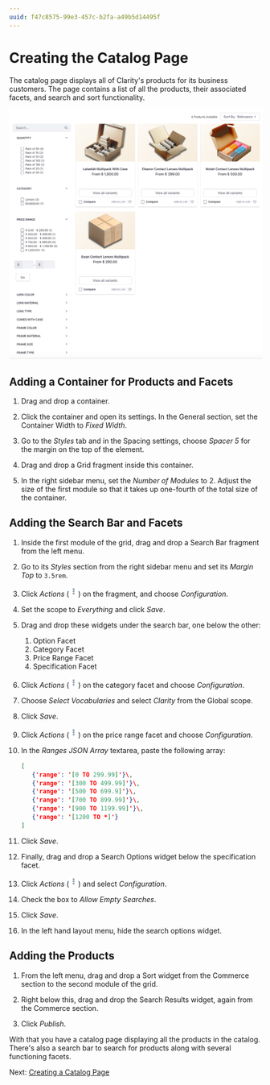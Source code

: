 ```yaml
---
uuid: f47c8575-99e3-457c-b2fa-a49b5d14495f
---
```

# Creating the Catalog Page

The catalog page displays all of Clarity's products for its business customers. The page contains a list of all the products, their associated facets, and search and sort functionality.

![The catalog page contains a list of all the products in the catalog.](./creating-the-catalog-page/images/01.png)

## Adding a Container for Products and Facets

1. Drag and drop a container.

1. Click the container and open its settings. In the General section, set the Container Width to *Fixed Width*.

1. Go to the *Styles* tab and in the Spacing settings, choose *Spacer 5* for the margin on the top of the element.

1. Drag and drop a Grid fragment inside this container.

1. In the right sidebar menu, set the *Number of Modules* to 2.  Adjust the size of the first module so that it takes up one-fourth of the total size of the container. 

## Adding the Search Bar and Facets

1. Inside the first module of the grid, drag and drop a Search Bar fragment from the left menu.

1. Go to its *Styles* section from the right sidebar menu and set its *Margin Top* to `3.5rem`.

1. Click *Actions* (![Actions](../../images/icon-actions.png)) on the fragment, and choose *Configuration*.

1. Set the scope to *Everything* and click *Save*.

1. Drag and drop these widgets under the search bar, one below the other:

   1. Option Facet
   2. Category Facet
   3. Price Range Facet
   4. Specification Facet

1. Click *Actions* (![Actions](../../images/icon-actions.png)) on the category facet and choose *Configuration*.

1. Choose *Select Vocabularies* and select *Clarity* from the Global scope.

1. Click *Save*.

1. Click *Actions* (![Actions](../../images/icon-actions.png)) on the price range facet and choose *Configuration*.

1. In the *Ranges JSON Array* textarea, paste the following array:

   ```json
   [
      {'range': '[0 TO 299.99]'}\,
      {'range': '[300 TO 499.99]'}\,
      {'range': '[500 TO 699.9]'}\,
      {'range': '[700 TO 899.99]'}\,
      {'range': '[900 TO 1199.99]'}\,
      {'range': '[1200 TO *]'}
   ]
   ```

1. Click *Save*.

1. Finally, drag and drop a Search Options widget below the specification facet.

1. Click *Actions* (![Actions](../../images/icon-actions.png)) and select *Configuration*. 

1. Check the box to *Allow Empty Searches*.

1. Click *Save*.

1. In the left hand layout menu, hide the search options widget.

## Adding the Products

1. From the left menu, drag and drop a Sort widget from the Commerce section to the second module of the grid.

1. Right below this, drag and drop the Search Results widget, again from the Commerce section.

1. Click *Publish*.

With that you have a catalog page displaying all the products in the catalog. There's also a search bar to search for products along with several functioning facets.

Next: [Creating a Catalog Page](./creating-a-product-details-page.md)
